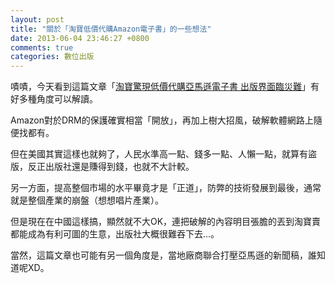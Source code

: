 ```yaml
---
layout: post
title: "關於「淘寶低價代購Amazon電子書」的一些想法"
date: 2013-06-04 23:46:27 +0800
comments: true
categories: 數位出版
---
```


嘖嘖，今天看到這篇文章「[淘寶驚現低價代購亞馬遜電子書 出版界面臨災難](http://big5.xinhuanet.com/gate/big5/news.xinhuanet.com/fortune/2013-05/31/c_115978076.htm)」有好多種角度可以解讀。

Amazon對於DRM的保護確實相當「開放」，再加上樹大招風，破解軟體網路上隨便找都有。

<!-- more -->

但在美國其實這樣也就夠了，人民水準高一點、錢多一點、人懶一點，就算有盜版，反正出版社還是賺得到錢，也就不大計較。

另一方面，提高整個市場的水平畢竟才是「正道」，防弊的技術發展到最後，通常就是整個產業的崩盤（想想唱片產業）。

但是現在在中國這樣搞，顯然就不大OK，連把破解的內容明目張膽的丟到淘寶賣都能成為有利可圖的生意，出版社大概很難吞下去...。

當然，這篇文章也可能有另一個角度是，當地廠商聯合打壓亞馬遜的新聞稿，誰知道呢XD。